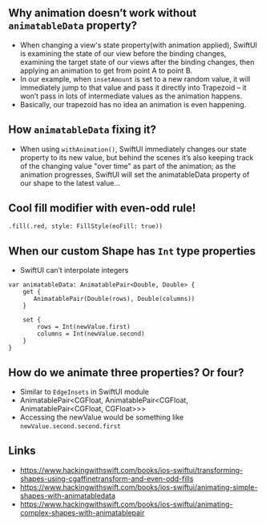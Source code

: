 
## Why animation doesn’t work without `animatableData` property?
- When changing a view's state property(with animation applied), SwiftUI is examining the state of our view before the binding changes, examining the target state of our views after the binding changes, then applying an animation to get from point A to point B.
 - In our example, when `insetAmount` is set to a new random value, it will immediately jump to that value and pass it directly into Trapezoid – it won’t pass in lots of intermediate values as the animation happens.
 - Basically, our trapezoid has no idea an animation is even happening.


## How `animatableData` fixing it?
 - When using `withAnimation()`, SwiftUI immediately changes our state property to its new value, but behind the scenes it’s also keeping track of the changing value "over time" as part of the animation; as the animation progresses, SwiftUI will set the animatableData property of our shape to the latest value...


## Cool fill modifier with even-odd rule!
`.fill(.red, style: FillStyle(eoFill: true))`


## When our custom Shape has `Int` type properties
 - SwiftUI can’t interpolate integers
```
var animatableData: AnimatablePair<Double, Double> {
    get {
       AnimatablePair(Double(rows), Double(columns))
    }

    set {
        rows = Int(newValue.first)
        columns = Int(newValue.second)
    }
}
```


## How do we animate three properties? Or four?
- Similar to `EdgeInsets` in SwiftUI module
- AnimatablePair<CGFloat, AnimatablePair<CGFloat, AnimatablePair<CGFloat, CGFloat>>>
- Accessing the newValue would be something like `newValue.second.second.first`


## Links
- https://www.hackingwithswift.com/books/ios-swiftui/transforming-shapes-using-cgaffinetransform-and-even-odd-fills
- https://www.hackingwithswift.com/books/ios-swiftui/animating-simple-shapes-with-animatabledata
- https://www.hackingwithswift.com/books/ios-swiftui/animating-complex-shapes-with-animatablepair
